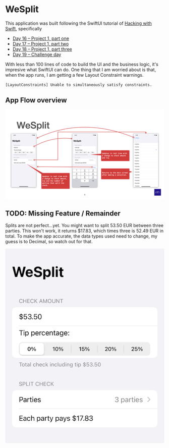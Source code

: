 #  WeSplit

This application was built following the SwiftUI tutorial of [Hacking with Swift](https://www.hackingwithswift.com/100/swiftui/), specifically
* [Day 16 – Project 1, part one](https://www.hackingwithswift.com/100/swiftui/16)
* [Day 17 – Project 1, part two](https://www.hackingwithswift.com/100/swiftui/16)
* [Day 18 – Project 1, part three](https://www.hackingwithswift.com/100/swiftui/16)
* [Day 19 – Challenge day](https://www.hackingwithswift.com/100/swiftui/16)

With less than 100 lines of code to build the UI and the business logic, it's impresive what SwiftUI can do. One thing that I am worried about is that, when the app runs, I am getting a few Layout Constraint warnings. 
```
[LayoutConstraints] Unable to simultaneously satisfy constraints.
``` 

## App Flow overview

![](./readme_assets/wesplit_ui_flow/wesplit_ui_flow.001.jpeg)


## TODO: Missing Feature / Remainder 
Splits are not perfect...yet. You might want to split 53.50 EUR between three parties. This won't work, it returns $17.83, which times three is 52.49 EUR in total. To make the app accurate, the data types used need to change, my guess is to Decimal, so watch out for that.
 
![](./readme_assets/complex_split.png) 